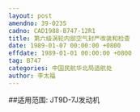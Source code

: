 ```yaml
---
layout: post
amendno: 39-0235
cadno: CAD1988-B747-12R1
title: 第六级涡轮内部空气封严改装和检查
date: 1989-01-07 00:00:00 +0800
effdate: 1989-01-01 00:00:00 +0800
tag: B747
categories: 中国民航华北局适航处
author: 李太福
---
```


##适用范围:
JT9D-7J发动机

